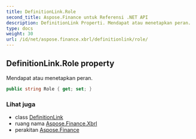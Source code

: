 ```yaml
---
title: DefinitionLink.Role
second_title: Aspose.Finance untuk Referensi .NET API
description: DefinitionLink Properti. Mendapat atau menetapkan peran.
type: docs
weight: 30
url: /id/net/aspose.finance.xbrl/definitionlink/role/
---
```

## DefinitionLink.Role property

Mendapat atau menetapkan peran.

```csharp
public string Role { get; set; }
```

### Lihat juga

* class [DefinitionLink](../)
* ruang nama [Aspose.Finance.Xbrl](../../definitionlink/)
* perakitan [Aspose.Finance](../../../)


